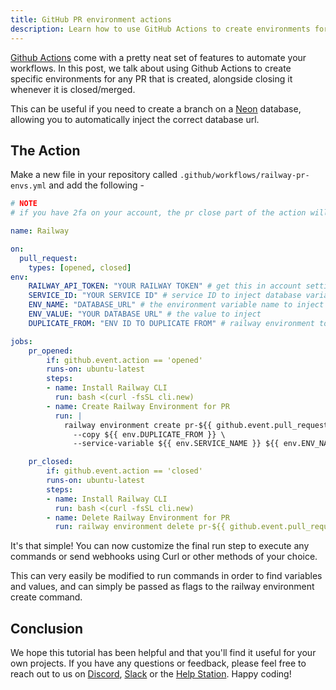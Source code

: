 ```yaml
---
title: GitHub PR environment actions
description: Learn how to use GitHub Actions to create environments for PRs
---
```


[Github Actions](https://github.com/features/actions) come with a pretty neat set of features to automate your workflows. In this post, we talk about using Github Actions to create specific environments for any PR that is created, alongside closing it whenever it is closed/merged.

This can be useful if you need to create a branch on a [Neon](https://neon.tech) database, allowing you to automatically inject the correct database url.


## The Action

Make a new file in your repository called `.github/workflows/railway-pr-envs.yml` and add the following -

```yaml
# NOTE
# if you have 2fa on your account, the pr close part of the action will hang (due to 2fa not being supported non-interactively)

name: Railway

on:
  pull_request:
    types: [opened, closed]
env:
    RAILWAY_API_TOKEN: "YOUR RAILWAY TOKEN" # get this in account settings (make sure this is NOT a project token)
    SERVICE_ID: "YOUR SERVICE ID" # service ID to inject database variable into
    ENV_NAME: "DATABASE_URL" # the environment variable name to inject
    ENV_VALUE: "YOUR DATABASE URL" # the value to inject
    DUPLICATE_FROM: "ENV ID TO DUPLICATE FROM" # railway environment to duplicate from

jobs:
    pr_opened:
        if: github.event.action == 'opened'
        runs-on: ubuntu-latest
        steps:
        - name: Install Railway CLI
          run: bash <(curl -fsSL cli.new)
        - name: Create Railway Environment for PR
          run: |
            railway environment create pr-${{ github.event.pull_request.number }} \
              --copy ${{ env.DUPLICATE_FROM }} \
              --service-variable ${{ env.SERVICE_NAME }} ${{ env.ENV_NAME }}=${{ env.ENV_VALUE }}

    pr_closed:
        if: github.event.action == 'closed'
        runs-on: ubuntu-latest
        steps:
        - name: Install Railway CLI
          run: bash <(curl -fsSL cli.new)
        - name: Delete Railway Environment for PR
          run: railway environment delete pr-${{ github.event.pull_request.number }} || true
```

It's that simple! You can now customize the final run step to execute any commands or send webhooks using Curl or other methods of your choice.

This can very easily be modified to run commands in order to find variables and values, and can simply be passed as flags to the railway environment create command.

## Conclusion

We hope this tutorial has been helpful and that you'll find it useful for your own projects. If you have any questions or feedback, please feel free to reach out to us on [Discord](https://discord.gg/railway), [Slack](/reference/support#slack) or the [Help Station](https://help.railway.com). Happy coding!